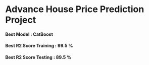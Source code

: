 # Advance House Price Prediction Project

#### Best Model : CatBoost
#### Best R2 Score Training : 99.5 %
#### Best R2 Score Testing : 89.5 %
